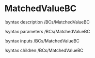 <!-- MOOSE Documentation Stub: Remove this when content is added. -->

# MatchedValueBC
!syntax description /BCs/MatchedValueBC

!syntax parameters /BCs/MatchedValueBC

!syntax inputs /BCs/MatchedValueBC

!syntax children /BCs/MatchedValueBC
